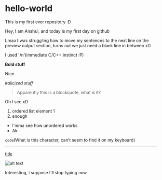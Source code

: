 # hello-world
This is my first ever repository :D 

Hey, I am Anshul, and today is my first day on github 

Lmao I was struggling how to move my sentences to the next line on the preview output section, turns out we just need a blank line in between xD

I used '/n'(immediate C/C++ instinct :P)

**Bold stuff**

Nice

*italicized stuff*  
>Apparently this is a blockquote, what is it?

Oh I see xD 

1. ordered list element 1
2. enough

- I'mma see how unordered works
- Alr

`code`(What is this character, can't seem to find it on my keyboard)

---

[title](www.github.com)

![alt text](image.jpg)

Interesting, I suppose I'll stop typing now 
